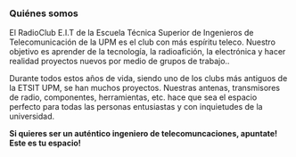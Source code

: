 ### Quiénes somos
El RadioClub E.I.T de la Escuela Técnica Superior de Ingenieros de Telecomunicación de la UPM es el club con más espíritu teleco. Nuestro objetivo es aprender de la tecnología, la radioafición, la electrónica y hacer realidad proyectos nuevos por medio de grupos de trabajo..

Durante todos estos años de vida, siendo uno de los clubs más antiguos de la ETSIT UPM, se han muchos proyectos. Nuestras antenas, transmisores de radio, componentes, herramientas, etc. hace que sea el espacio perfecto para todas las personas entusiastas y con inquietudes de la universidad.

**Si quieres ser un auténtico ingeniero de telecomuncaciones, apuntate! Este es tu espacio!**
